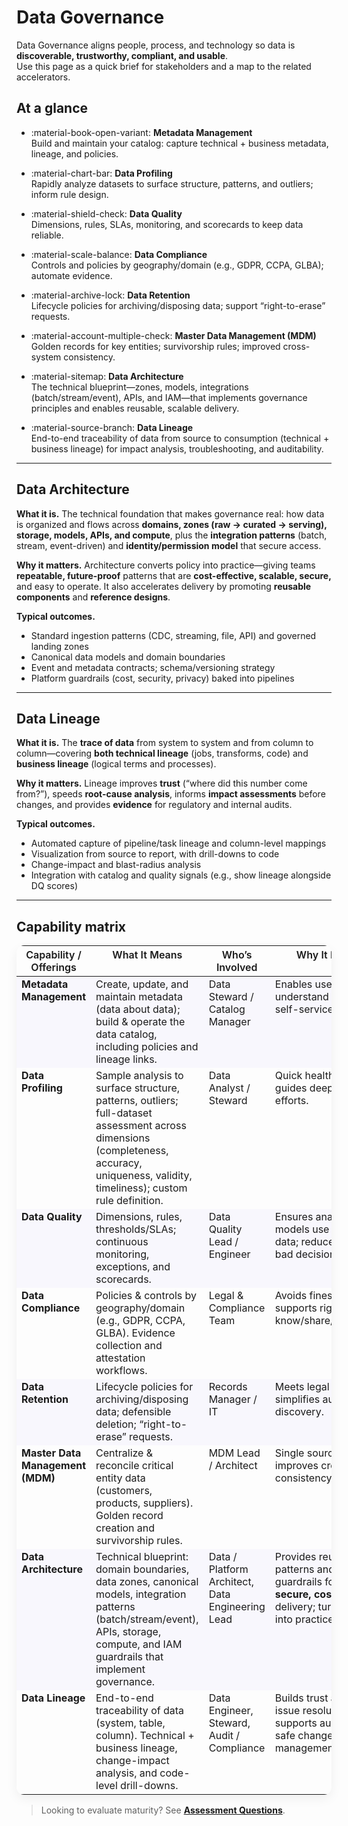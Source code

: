 # Data Governance

Data Governance aligns people, process, and technology so data is **discoverable, trustworthy, compliant, and usable**.  
Use this page as a quick brief for stakeholders and a map to the related accelerators.

## At a glance

<div class="grid cards" markdown>

- :material-book-open-variant: **Metadata Management**  
  Build and maintain your catalog: capture technical + business metadata, lineage, and policies.

- :material-chart-bar: **Data Profiling**  
  Rapidly analyze datasets to surface structure, patterns, and outliers; inform rule design.

- :material-shield-check: **Data Quality**  
  Dimensions, rules, SLAs, monitoring, and scorecards to keep data reliable.

- :material-scale-balance: **Data Compliance**  
  Controls and policies by geography/domain (e.g., GDPR, CCPA, GLBA); automate evidence.

- :material-archive-lock: **Data Retention**  
  Lifecycle policies for archiving/disposing data; support “right-to-erase” requests.

- :material-account-multiple-check: **Master Data Management (MDM)**  
  Golden records for key entities; survivorship rules; improved cross-system consistency.

- :material-sitemap: **Data Architecture**  
  The technical blueprint—zones, models, integrations (batch/stream/event), APIs, and IAM—that
  implements governance principles and enables reusable, scalable delivery.

- :material-source-branch: **Data Lineage**  
  End-to-end traceability of data from source to consumption (technical + business lineage) for
  impact analysis, troubleshooting, and auditability.

</div>

---

## Data Architecture

**What it is.** The technical foundation that makes governance real: how data is organized and flows across **domains, zones (raw → curated → serving), storage, models, APIs, and compute**, plus the **integration patterns** (batch, stream, event-driven) and **identity/permission model** that secure access.

**Why it matters.** Architecture converts policy into practice—giving teams **repeatable, future-proof** patterns that are **cost-effective, scalable, secure,** and easy to operate. It also accelerates delivery by promoting **reusable components** and **reference designs**.

**Typical outcomes.**
- Standard ingestion patterns (CDC, streaming, file, API) and governed landing zones  
- Canonical data models and domain boundaries  
- Event and metadata contracts; schema/versioning strategy  
- Platform guardrails (cost, security, privacy) baked into pipelines

---

## Data Lineage

**What it is.** The **trace of data** from system to system and from column to column—covering **both technical lineage** (jobs, transforms, code) and **business lineage** (logical terms and processes).

**Why it matters.** Lineage improves **trust** (“where did this number come from?”), speeds **root-cause analysis**, informs **impact assessments** before changes, and provides **evidence** for regulatory and internal audits.

**Typical outcomes.**
- Automated capture of pipeline/task lineage and column-level mappings  
- Visualization from source to report, with drill-downs to code  
- Change-impact and blast-radius analysis  
- Integration with catalog and quality signals (e.g., show lineage alongside DQ scores)

---

## Capability matrix

<!-- Scoped styling just for this table -->
<style>
.cap-table table {
  width: 100%;
  border-radius: 12px;
  overflow: hidden;
  box-shadow: 0 6px 18px rgba(0,0,0,.06);
}
.cap-table thead th {
  background: var(--md-primary-fg-color);
  color: var(--md-primary-bg-color);
  font-weight: 600;
}
.cap-table tbody tr:nth-child(odd) td {
  background: rgba(112,84,255,.03);
}
.cap-table td, .cap-table th {
  vertical-align: top;
}
</style>

<div class="cap-table" markdown>

| Capability / Offerings | What It Means | Who’s Involved | Why It Matters |
|---|---|---|---|
| **Metadata Management** | Create, update, and maintain metadata (data about data); build & operate the data catalog, including policies and lineage links. | Data Steward / Catalog Manager | Enables users to find & understand data; drives self-service analytics. |
| **Data Profiling** | Sample analysis to surface structure, patterns, outliers; full-dataset assessment across dimensions (completeness, accuracy, uniqueness, validity, timeliness); custom rule definition. | Data Analyst / Steward | Quick health check; guides deeper quality efforts. |
| **Data Quality** | Dimensions, rules, thresholds/SLAs; continuous monitoring, exceptions, and scorecards. | Data Quality Lead / Engineer | Ensures analytics & ML models use reliable data; reduces risk of bad decisions. |
| **Data Compliance** | Policies & controls by geography/domain (e.g., GDPR, CCPA, GLBA). Evidence collection and attestation workflows. | Legal & Compliance Team | Avoids fines & lawsuits; supports rights to know/share/port/delete. |
| **Data Retention** | Lifecycle policies for archiving/disposing data; defensible deletion; “right-to-erase” requests. | Records Manager / IT | Meets legal mandates; simplifies audits and e-discovery. |
| **Master Data Management (MDM)** | Centralize & reconcile critical entity data (customers, products, suppliers). Golden record creation and survivorship rules. | MDM Lead / Architect | Single source of truth; improves cross-system consistency. |
| **Data Architecture** | Technical blueprint: domain boundaries, data zones, canonical models, integration patterns (batch/stream/event), APIs, storage, compute, and IAM guardrails that implement governance. | Data / Platform Architect, Data Engineering Lead | Provides reusable patterns and platform guardrails for **scalable, secure, cost-effective** delivery; turns policy into practice. |
| **Data Lineage** | End-to-end traceability of data (system, table, column). Technical + business lineage, change-impact analysis, and code-level drill-downs. | Data Engineer, Steward, Audit / Compliance | Builds trust and speeds issue resolution; supports audits and safe change management. |

</div>

> Looking to evaluate maturity? See **[Assessment Questions](assessment.md)**.
